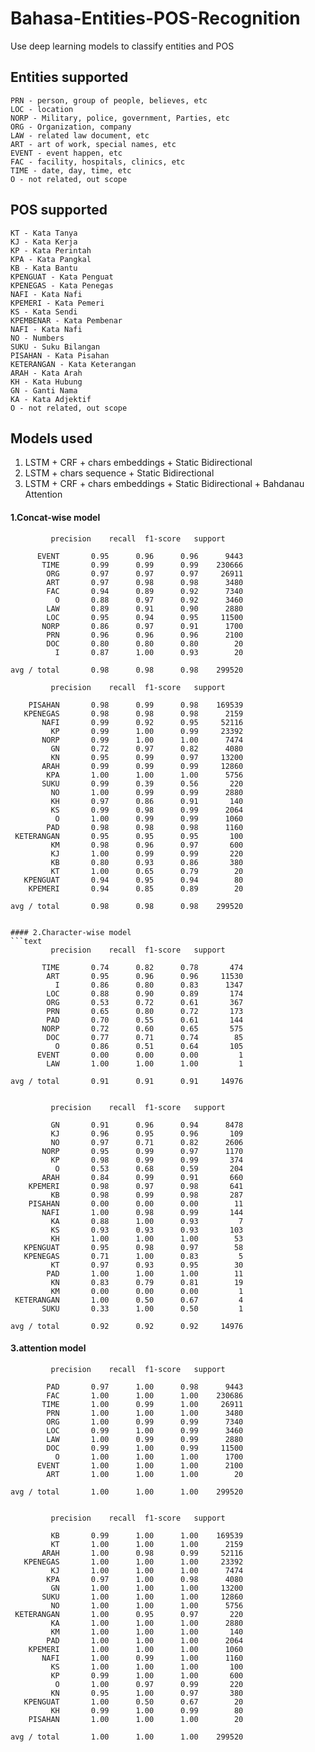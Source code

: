 # Bahasa-Entities-POS-Recognition
Use deep learning models to classify entities and POS

## Entities supported
```text
PRN - person, group of people, believes, etc
LOC - location
NORP - Military, police, government, Parties, etc
ORG - Organization, company
LAW - related law document, etc
ART - art of work, special names, etc
EVENT - event happen, etc
FAC - facility, hospitals, clinics, etc
TIME - date, day, time, etc
O - not related, out scope
```

## POS supported
```
KT - Kata Tanya
KJ - Kata Kerja
KP - Kata Perintah
KPA - Kata Pangkal
KB - Kata Bantu
KPENGUAT - Kata Penguat
KPENEGAS - Kata Penegas
NAFI - Kata Nafi
KPEMERI - Kata Pemeri
KS - Kata Sendi
KPEMBENAR - Kata Pembenar
NAFI - Kata Nafi
NO - Numbers
SUKU - Suku Bilangan
PISAHAN - Kata Pisahan
KETERANGAN - Kata Keterangan
ARAH - Kata Arah
KH - Kata Hubung
GN - Ganti Nama
KA - Kata Adjektif
O - not related, out scope
```

## Models used
1. LSTM + CRF + chars embeddings + Static Bidirectional
2. LSTM + chars sequence + Static Bidirectional
3. LSTM + CRF + chars embeddings + Static Bidirectional + Bahdanau Attention

#### 1.Concat-wise model
```text
	     precision    recall  f1-score   support

      EVENT       0.95      0.96      0.96      9443
       TIME       0.99      0.99      0.99    230666
        ORG       0.97      0.97      0.97     26911
        ART       0.97      0.98      0.98      3480
        FAC       0.94      0.89      0.92      7340
          O       0.88      0.97      0.92      3460
        LAW       0.89      0.91      0.90      2880
        LOC       0.95      0.94      0.95     11500
       NORP       0.86      0.97      0.91      1700
        PRN       0.96      0.96      0.96      2100
        DOC       0.80      0.80      0.80        20
          I       0.87      1.00      0.93        20

avg / total       0.98      0.98      0.98    299520

	     precision    recall  f1-score   support

    PISAHAN       0.98      0.99      0.98    169539
   KPENEGAS       0.98      0.98      0.98      2159
       NAFI       0.99      0.92      0.95     52116
         KP       0.99      1.00      0.99     23392
       NORP       0.99      1.00      1.00      7474
         GN       0.72      0.97      0.82      4080
         KN       0.95      0.99      0.97     13200
       ARAH       0.99      0.99      0.99     12860
        KPA       1.00      1.00      1.00      5756
       SUKU       0.99      0.39      0.56       220
         NO       1.00      0.99      0.99      2880
         KH       0.97      0.86      0.91       140
         KS       0.99      0.98      0.99      2064
          O       1.00      0.99      0.99      1060
        PAD       0.98      0.98      0.98      1160
 KETERANGAN       0.95      0.95      0.95       100
         KM       0.98      0.96      0.97       600
         KJ       1.00      0.99      0.99       220
         KB       0.80      0.93      0.86       380
         KT       1.00      0.65      0.79        20
   KPENGUAT       0.94      0.95      0.94        80
    KPEMERI       0.94      0.85      0.89        20

avg / total       0.98      0.98      0.98    299520


#### 2.Character-wise model
```text
	     precision    recall  f1-score   support

       TIME       0.74      0.82      0.78       474
        ART       0.95      0.96      0.96     11530
          I       0.86      0.80      0.83      1347
        LOC       0.88      0.90      0.89       174
        ORG       0.53      0.72      0.61       367
        PRN       0.65      0.80      0.72       173
        PAD       0.70      0.55      0.61       144
       NORP       0.72      0.60      0.65       575
        DOC       0.77      0.71      0.74        85
          O       0.86      0.51      0.64       105
      EVENT       0.00      0.00      0.00         1
        LAW       1.00      1.00      1.00         1

avg / total       0.91      0.91      0.91     14976


	     precision    recall  f1-score   support

         GN       0.91      0.96      0.94      8478
         KJ       0.96      0.95      0.96       109
         NO       0.97      0.71      0.82      2606
       NORP       0.95      0.99      0.97      1170
         KP       0.98      0.99      0.99       374
          O       0.53      0.68      0.59       204
       ARAH       0.84      0.99      0.91       660
    KPEMERI       0.98      0.97      0.98       641
         KB       0.98      0.99      0.98       287
    PISAHAN       0.00      0.00      0.00        11
       NAFI       1.00      0.98      0.99       144
         KA       0.88      1.00      0.93         7
         KS       0.93      0.93      0.93       103
         KH       1.00      1.00      1.00        53
   KPENGUAT       0.95      0.98      0.97        58
   KPENEGAS       0.71      1.00      0.83         5
         KT       0.97      0.93      0.95        30
        PAD       1.00      1.00      1.00        11
         KN       0.83      0.79      0.81        19
         KM       0.00      0.00      0.00         1
 KETERANGAN       1.00      0.50      0.67         4
       SUKU       0.33      1.00      0.50         1

avg / total       0.92      0.92      0.92     14976
```

#### 3.attention model
```text
	     precision    recall  f1-score   support

        PAD       0.97      1.00      0.98      9443
        FAC       1.00      1.00      1.00    230686
       TIME       1.00      0.99      1.00     26911
        PRN       1.00      1.00      1.00      3480
        ORG       1.00      0.99      0.99      7340
        LOC       0.99      1.00      0.99      3460
        LAW       1.00      0.99      0.99      2880
        DOC       0.99      1.00      0.99     11500
          O       1.00      1.00      1.00      1700
      EVENT       1.00      1.00      1.00      2100
        ART       1.00      1.00      1.00        20

avg / total       1.00      1.00      1.00    299520


	     precision    recall  f1-score   support

         KB       0.99      1.00      1.00    169539
         KT       1.00      1.00      1.00      2159
       ARAH       1.00      0.98      0.99     52116
   KPENEGAS       1.00      1.00      1.00     23392
         KJ       1.00      1.00      1.00      7474
        KPA       0.97      1.00      0.98      4080
         GN       1.00      1.00      1.00     13200
       SUKU       1.00      1.00      1.00     12860
         NO       1.00      1.00      1.00      5756
 KETERANGAN       1.00      0.95      0.97       220
         KA       1.00      1.00      1.00      2880
         KM       1.00      1.00      1.00       140
        PAD       1.00      1.00      1.00      2064
    KPEMERI       1.00      1.00      1.00      1060
       NAFI       1.00      0.99      1.00      1160
         KS       1.00      1.00      1.00       100
         KP       0.99      1.00      1.00       600
          O       1.00      0.97      0.99       220
         KN       0.95      1.00      0.97       380
   KPENGUAT       1.00      0.50      0.67        20
         KH       0.99      1.00      0.99        80
    PISAHAN       1.00      1.00      1.00        20

avg / total       1.00      1.00      1.00    299520
```
